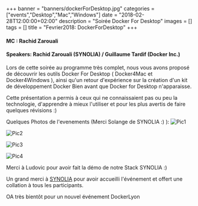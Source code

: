 +++
banner = "banners/dockerForDesktop.jpg"
categories = ["events","Desktop","Mac","Windows"]
date = "2018-02-28T12:00:00+02:00"
description = "Soirée Docker For Desktop"
images = []
tags = []
title = "Fevrier2018: DockerForDesktop"
+++

#### MC : Rachid Zarouali

#### Speakers: Rachid Zarouali (SYNOLIA) / Guillaume Tardif (Docker Inc.)

Lors de cette soirée au programme très complet, nous vous avons proposé de découvrir les outils Docker For Desktop ( Docker4Mac et Docker4Windows ), ainsi qu'un retour d'expérience sur la création d'un kit de développement  Docker Bien avant que Docker for Desktop n'apparaisse.

Cette présentation a permis à ceux qui ne connaissaient pas ou peu la technologie, d'apprendre à mieux l'utiliser et pour les plus avertis de faire quelques révisions :)

Quelques Photos de l'evenements (Merci Solange de SYNOLIA :) ):
![Pic1](dfm_pic1.jpg)

![Pic2](dfm_pic2.jpg)

![Pic3](dfm_pic3.jpg)

![Pic4](dfm_pic4.jpg)

Merci à Ludovic pour avoir fait la démo de notre Stack SYNOLIA :)

Un grand merci à [SYNOLIA](https://www.synolia.com) pour avoir accueilli l'événement et offert une collation à tous les participants.

OA très bientôt pour un nouvel événement DockerLyon

